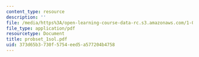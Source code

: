 ```yaml
---
content_type: resource
description: ''
file: /media/https%3A/open-learning-course-data-rc.s3.amazonaws.com/1-051-structural-engineering-design-fall-2003/373d65b3730f5754eed5a577204b4758_probset_1sol.pdf
file_type: application/pdf
resourcetype: Document
title: probset_1sol.pdf
uid: 373d65b3-730f-5754-eed5-a577204b4758
---
```

